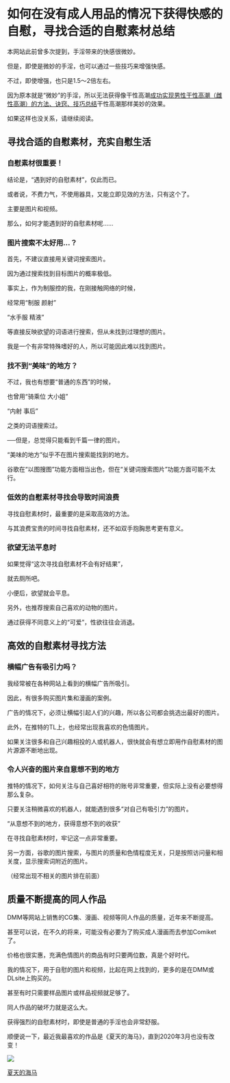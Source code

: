 # 如何在没有成人用品的情况下获得快感的自慰，寻找合适的自慰素材总结 [​](#如何在没有成人用品的情况下获得快感的自慰-寻找合适的自慰素材总结)

本网站此前曾多次提到，手淫带来的快感很微妙。

但是，即使是微妙的手淫，也可以通过一些技巧来增强快感。

不过，即使增强，也只是1.5～2倍左右。

因为原本就是“微妙”的手淫，所以无法获得像干性高潮[成功实现男性干性高潮（雌性高潮）的方法、诀窍、技巧总结](/h-life/onanie-a/dry-orgasm002.html)干性高潮那样美妙的效果。

如果这样也没关系，请继续阅读。

## 寻找合适的自慰素材，充实自慰生活 [​](#寻找合适的自慰素材-充实自慰生活)

### 自慰素材很重要！ [​](#自慰素材很重要)

结论是，“遇到好的自慰素材”，仅此而已。

或者说，不费力气，不使用器具，又能立即见效的方法，只有这个了。

主要是图片和视频。

那么，如何才能遇到好的自慰素材呢……

### 图片搜索不太好用…？ [​](#图片搜索不太好用)

首先，不建议直接用关键词搜索图片。

因为通过搜索找到目标图片的概率极低。

事实上，作为制服控的我，在刚接触网络的时候，

经常用“制服 颜射”

“水手服 精液”

等直接反映欲望的词语进行搜索，但从未找到过理想的图片。

我是一个有非常特殊嗜好的人，所以可能因此难以找到图片。

### 找不到“美味”的地方？ [​](#找不到-美味-的地方)

不过，我也有想要“普通的东西”的时候，

也曾用“骑乘位 大小姐”

“内射 事后”

之类的词语搜索过。

──但是，总觉得只能看到千篇一律的图片。

“美味的地方”似乎不在图片搜索能找到的地方。

谷歌在“以图搜图”功能方面相当出色，但在“关键词搜索图片”功能方面可能不太行。

### 低效的自慰素材寻找会导致时间浪费 [​](#低效的自慰素材寻找会导致时间浪费)

寻找自慰素材时，最重要的是采取高效的方法。

与其浪费宝贵的时间寻找自慰素材，还不如双手抱胸思考更有意义。

### 欲望无法平息时 [​](#欲望无法平息时)

如果觉得“这次寻找自慰素材不会有好结果”，

就去厕所吧。

小便后，欲望就会平息。

另外，也推荐搜索自己喜欢的动物的图片。

通过获得不同意义上的“可爱”，性欲往往会消退。

## 高效的自慰素材寻找方法 [​](#高效的自慰素材寻找方法)

### 横幅广告有吸引力吗？ [​](#横幅广告有吸引力吗)

我经常被在各种网站上看到的横幅广告所吸引。

因此，有很多购买图片集和漫画的案例。

广告的情况下，必须让横幅引起人们的兴趣，所以各公司都会挑选出最好的图片。

此外，在推特的TL上，也经常出现我喜欢的色情图片。

如果关注很多和自己兴趣相投的人或机器人，很快就会有想立即用作自慰素材的图片源源不断地出现。

### 令人兴奋的图片来自意想不到的地方 [​](#令人兴奋的图片来自意想不到的地方)

推特的情况下，如何关注与自己喜好相符的账号非常重要，但实际上没有必要想得那么复杂。

只要关注稍微喜欢的机器人，就能遇到很多“对自己有吸引力”的图片。

“从意想不到的地方，获得意想不到的收获”

在寻找自慰素材时，牢记这一点非常重要。

另一方面，谷歌的图片搜索，与图片的质量和色情程度无关，只是按照访问量和相关度，显示搜索词附近的图片。

（经常出现不相关的图片排在前面）

## 质量不断提高的同人作品 [​](#质量不断提高的同人作品)

DMM等网站上销售的CG集、漫画、视频等同人作品的质量，近年来不断提高。

甚至可以说，在不久的将来，可能没有必要为了购买成人漫画而去参加Comiket了。

价格也很实惠，充满色情图片的商品有时只要两位数，真是个好时代。

我的情况下，用于自慰的图片和视频，比起在网上找到的，更多的是在DMM或DLsite上购买的。

甚至有时只需要样品图片或样品视频就足够了。

同人作品的破坏力就是这么大。

获得强烈的自慰素材时，即使是普通的手淫也会非常舒服。

顺便说一下，最近我最喜欢的作品是《夏天的海马》，直到2020年3月也没有改变！

[![](https://doujin-assets.dmm.co.jp/digital/comic/d_094931/d_094931pr.jpg)](https://al.dmm.co.jp/?lurl=https%3A%2F%2Fwww.dmm.co.jp%2Fdc%2Fdoujin%2F-%2Fdetail%2F%3D%2Fcid%3Dd_094931%2F&af_id=AsanaYuuna-004&ch=link_tool&ch_id=package)

[夏天的海马](https://al.dmm.co.jp/?lurl=https%3A%2F%2Fwww.dmm.co.jp%2Fdc%2Fdoujin%2F-%2Fdetail%2F%3D%2Fcid%3Dd_094931%2F&af_id=AsanaYuuna-004&ch=link_tool&ch_id=text)